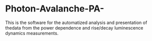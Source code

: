 # Photon-Avalanche-PA-
This is the software for the automatized analysis and presentation of thedata from the power dependence and rise/decay luminescence dynamics measurements.
